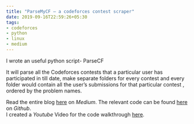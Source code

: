 ```yaml
---
title: "ParseMyCF — a codeforces contest scraper"
date: 2019-09-16T22:59:26+05:30
tags:
- codeforces
- python
- linux
- medium
---
```


I wrote an useful python script- ParseCF

It will parse all the Codeforces contests that a particular user has participated in till date, make separate folders for every contest and every folder would contain all the user’s submissions for that particular contest , ordered by the problem names.

Read the entire blog [here](https://medium.com/@SabujJanaCodes/parsemycf-a-codeforces-contest-scraper-13dc0e9d3872) on *Medium*.
The relevant code can be found [here](https://github.com/JanaSabuj/ParseMyCF-contest) on *Github*.  
I created a *Youtube* Video for the code walkthrough [here](https://youtu.be/dYFL52mboE4).


